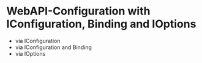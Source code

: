 # WebAPI-Configuration with<br>IConfiguration, Binding and IOptions

* via IConfiguration
* via IConfiguration and Binding
* via IOptions
